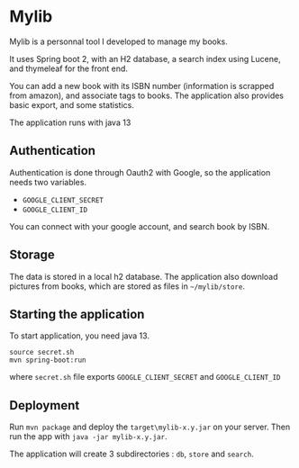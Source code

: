 # Mylib
Mylib is a personnal tool I developed to manage my books.

It uses Spring boot 2, with an H2 database, a search index using Lucene, and thymeleaf for the front end.

You can add a new book with its ISBN number (information is scrapped from amazon), and associate tags to books.
The application also provides basic export, and some statistics. 

The application runs with java 13

## Authentication
Authentication is done through Oauth2 with Google, so the application needs two variables.
- `GOOGLE_CLIENT_SECRET`
- `GOOGLE_CLIENT_ID`        

You can connect with your google account, and search book by ISBN.

## Storage
The data is stored in a local h2 database. 
The application also download pictures from books, which are stored as files in `~/mylib/store`.

## Starting the application
To start application, you need java 13.

```
source secret.sh
mvn spring-boot:run
```

where `secret.sh` file exports `GOOGLE_CLIENT_SECRET` and `GOOGLE_CLIENT_ID`

## Deployment
Run `mvn package` and deploy the `target\mylib-x.y.jar` on your server.
Then run the app with `java -jar mylib-x.y.jar`.

The application will create 3 subdirectories : `db`, `store` and `search`.


